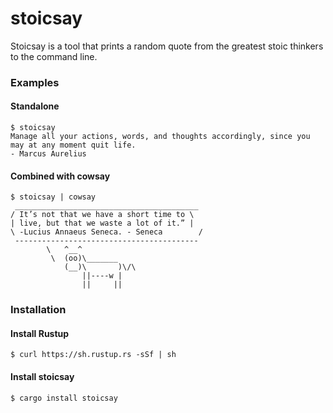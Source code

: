 # stoicsay

Stoicsay is a tool that prints a random quote from the greatest stoic thinkers to the command line.

### Examples

#### Standalone

```
$ stoicsay
Manage all your actions, words, and thoughts accordingly, since you may at any moment quit life.
- Marcus Aurelius
```

#### Combined with cowsay

```
$ stoicsay | cowsay
 _________________________________________
/ It’s not that we have a short time to \
| live, but that we waste a lot of it.” |
\ -Lucius Annaeus Seneca. - Seneca        /
 -----------------------------------------
        \   ^__^
         \  (oo)\_______
            (__)\       )\/\
                ||----w |
                ||     ||

```

### Installation

#### Install Rustup

```
$ curl https://sh.rustup.rs -sSf | sh
```

#### Install stoicsay

```
$ cargo install stoicsay
```
